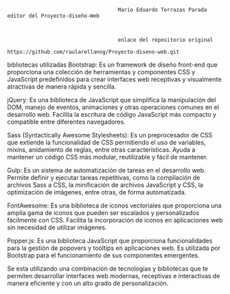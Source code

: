
                                        Mario Eduardo Terrazas Parada editor del Proyecto-diseño-Web



                                        enlace del repositorio original 
                                        https://github.com/raularellanog/Proyecto-diseno-web.git
  bibliotecas utilizadas
Bootstrap: 
Es un framework de diseño front-end que proporciona una colección de herramientas y componentes CSS y JavaScript
predefinidos para crear interfaces web receptivas y visualmente atractivas de manera rápida y sencilla.

jQuery: 
Es una biblioteca de JavaScript que simplifica la manipulación del DOM, manejo de eventos,
animaciones y otras operaciones comunes en el desarrollo web.
Facilita la escritura de código JavaScript más compacto y compatible entre diferentes navegadores.

Sass (Syntactically Awesome Stylesheets): 
Es un preprocesador de CSS que extiende la funcionalidad de CSS permitiendo el uso de variables, 
mixins, anidamiento de reglas, entre otras características. Ayuda a mantener un código CSS más modular, reutilizable y fácil de mantener.

Gulp: 
Es un sistema de automatización de tareas en el desarrollo web. Permite definir y ejecutar tareas repetitivas, 
como la compilación de archivos Sass a CSS, la minificación de archivos JavaScript y CSS, la optimización de imágenes, 
entre otras, de forma automatizada.

FontAwesome: 
Es una biblioteca de iconos vectoriales que proporciona una amplia gama de iconos
que pueden ser escalados y personalizados fácilmente con CSS. Facilita la incorporación de iconos
en aplicaciones web sin necesidad de utilizar imágenes.

Popper.js: Es una biblioteca JavaScript que proporciona funcionalidades para la gestión de popovers
y tooltips en aplicaciones web. Es utilizada por Bootstrap para el funcionamiento de sus componentes emergentes.

Se esta  utilizando una combinación de tecnologías y bibliotecas que te permiten desarrollar
interfaces web modernas, receptivas e interactivas de manera eficiente y con un alto grado de personalización.

<!-- modifique todo el precio.html -->
<!-- Agregue un script contacto.js para crear funciones para un formulario
y asi mismo  que me muestre en una tabla  lo que se registro en el formulario-->
<!-- Además, he añadido un event listener para el botón "Modificar"
y otro para los botones "Editar" en cada fila de la tabla. -->

